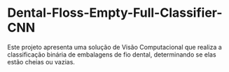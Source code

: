 # Dental-Floss-Empty-Full-Classifier-CNN
Este projeto apresenta uma solução de Visão Computacional que realiza a classificação binária de embalagens de fio dental, determinando se elas estão cheias ou vazias.
